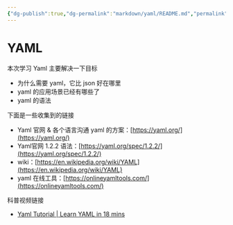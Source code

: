 ```yaml
---
{"dg-publish":true,"dg-permalink":"markdown/yaml/README.md","permalink":"/markdown/yaml/README.md/"}
---
```



# YAML

本次学习 Yaml 主要解决一下目标

* 为什么需要 yaml，它比 json 好在哪里
* yaml 的应用场景已经有哪些了
* yaml 的语法

下面是一些收集到的链接

* Yaml 官网 & 各个语言沟通 yaml 的方案：[https://yaml.org/](https://yaml.org/)
* Yaml官网 1.2.2 语法：[https://yaml.org/spec/1.2.2/](https://yaml.org/spec/1.2.2/)
* wiki：[https://en.wikipedia.org/wiki/YAML](https://en.wikipedia.org/wiki/YAML)
* yaml 在线工具：[https://onlineyamltools.com/](https://onlineyamltools.com/)

科普视频链接

* [Yaml Tutorial | Learn YAML in 18 mins](https://www.youtube.com/watch?v=1uFVr15xDGg)